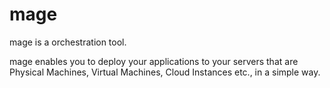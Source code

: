 mage
====

mage is a orchestration tool.

mage enables you to deploy your applications to your servers that are Physical Machines, Virtual Machines, Cloud Instances etc., in a simple way.
